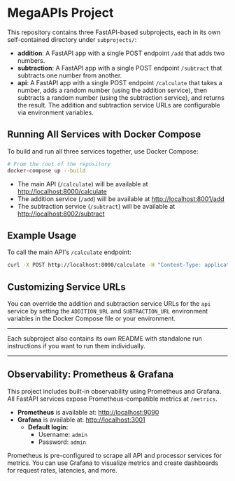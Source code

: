 # MegaAPIs Project

This repository contains three FastAPI-based subprojects, each in its own self-contained directory under `subprojects/`:

- **addition**: A FastAPI app with a single POST endpoint `/add` that adds two numbers.
- **subtraction**: A FastAPI app with a single POST endpoint `/subtract` that subtracts one number from another.
- **api**: A FastAPI app with a single POST endpoint `/calculate` that takes a number, adds a random number (using the addition service), then subtracts a random number (using the subtraction service), and returns the result. The addition and subtraction service URLs are configurable via environment variables.

## Running All Services with Docker Compose

To build and run all three services together, use Docker Compose:

```bash
# From the root of the repository
docker-compose up --build
```

- The main API (`/calculate`) will be available at [http://localhost:8000/calculate](http://localhost:8000/calculate)
- The addition service (`/add`) will be available at [http://localhost:8001/add](http://localhost:8001/add)
- The subtraction service (`/subtract`) will be available at [http://localhost:8002/subtract](http://localhost:8002/subtract)

## Example Usage

To call the main API's `/calculate` endpoint:

```bash
curl -X POST http://localhost:8000/calculate -H "Content-Type: application/json" -d '{"x": 5}'
```

## Customizing Service URLs

You can override the addition and subtraction service URLs for the `api` service by setting the `ADDITION_URL` and `SUBTRACTION_URL` environment variables in the Docker Compose file or your environment.

---

Each subproject also contains its own README with standalone run instructions if you want to run them individually.

---

## Observability: Prometheus & Grafana

This project includes built-in observability using Prometheus and Grafana. All FastAPI services expose Prometheus-compatible metrics at `/metrics`.

- **Prometheus** is available at: [http://localhost:9090](http://localhost:9090)
- **Grafana** is available at: [http://localhost:3001](http://localhost:3001)
    - **Default login:**
        - Username: `admin`
        - Password: `admin`

Prometheus is pre-configured to scrape all API and processor services for metrics. You can use Grafana to visualize metrics and create dashboards for request rates, latencies, and more.
